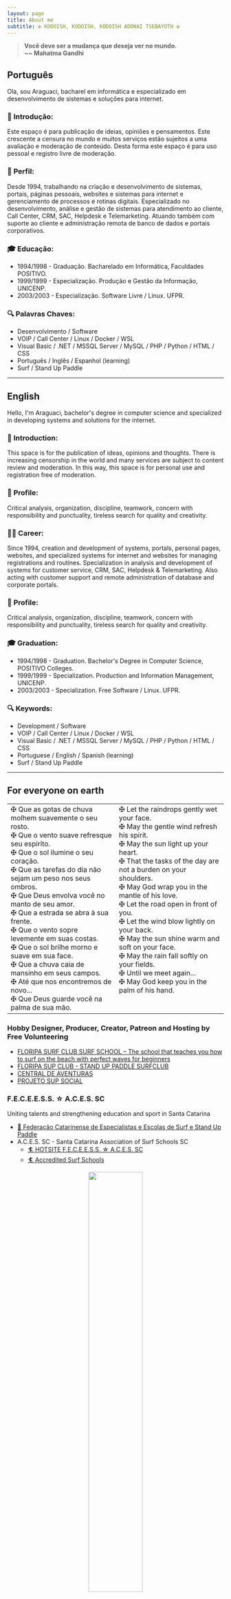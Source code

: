 ```yaml
---
layout: page
title: About me
subtitle: ✠ KODOISH, KODOISH, KODOISH ADONAI TSEBAYOTH ✠
---
```


> **Você deve ser a mudança que deseja ver no mundo.**  
> **~~ Mahatma Gandhi**

## Português

Ola, sou Araguaci, bacharel em informática e especializado em desenvolvimento de sistemas e soluções para internet.

### 📝 **Introdução:**

Este espaço é para publicação de ideias, opiniões e pensamentos. Este crescente a censura no mundo e muitos serviços estão sujeitos a uma avaliação e moderação de conteúdo. Desta forma este espaço é para uso pessoal e registro livre de moderação.

### 🔰 **Perfil:**

Desde 1994, trabalhando na criação e desenvolvimento de sistemas, portais, páginas pessoais, websites e sistemas para internet e gerenciamento de processos e rotinas digitais. Especializado no desenvolvimento, análise e gestão de sistemas para atendimento ao cliente, Call Center, CRM, SAC, Helpdesk e Telemarketing. Atuando também com suporte ao cliente e administração remota de banco de dados e portais corporativos.

### 🎓 **Educação:**

- 1994/1998 - Graduação. Bacharelado em Informática, Faculdades POSITIVO.
- 1999/1999 - Especialização. Produção e Gestão da Informação, UNICENP.
- 2003/2003 - Especialização. Software Livre / Linux. UFPR.
 
### 🔍 **Palavras Chaves:**

- Desenvolvimento / Software 
- VOIP / Call Center / Linux / Docker / WSL
- Visual Basic / .NET / MSSQL Server / MySQL / PHP / Python / HTML / CSS 
- Português / Inglês / Espanhol (learning)
- Surf / Stand Up Paddle 
 

---

## English 

Hello, I'm Araguaci, bachelor's degree in computer science and specialized in developing systems and solutions for the internet.

### 📝 **Introduction:**

This space is for the publication of ideas, opinions and thoughts. There is increasing censorship in the world and many services are subject to content review and moderation. In this way, this space is for personal use and registration free of moderation.

### 🔰 **Profile:**

Critical analysis, organization, discipline, teamwork, concern with responsibility and punctuality, tireless search for quality and creativity.


### 👨‍🎓 **Career:**

Since 1994, creation and development of systems, portals, personal pages, websites, and specialized systems for internet and websites for managing registrations and routines. Specialization in analysis and development of systems for customer service, CRM, SAC, Helpdesk & Telemarketing. Also acting with customer support and remote administration of database and corporate portals.

### 🔰 **Profile:**

Critical analysis, organization, discipline, teamwork, concern with responsibility and punctuality, tireless search for quality and creativity.


### 🎓 **Graduation:**

- 1994/1998 - Graduation. Bachelor's Degree in Computer Science, POSITIVO Colleges.
- 1999/1999 - Specialization. Production and Information Management, UNICENP.
- 2003/2003 - Specialization. Free Software / Linux. UFPR.

### 🔍 **Keywords:**

- Development / Software 
- VOIP / Call Center / Linux / Docker / WSL
- Visual Basic / .NET / MSSQL Server / MySQL / PHP / Python / HTML / CSS 
- Portuguese / English / Spanish (learning)
- Surf / Stand Up Paddle 

--- 

## For everyone on earth

<table style="overflow: hidden; border: none;"><tr><td valign="top" width="50%">
✠ Que as gotas de chuva molhem suavemente o seu rosto.<br/>
✠ Que o vento suave refresque seu espírito.<br/>
✠ Que o sol ilumine o seu coração.<br/>
✠ Que as tarefas do dia não sejam um peso nos seus ombros.<br/>
✠ Que Deus envolva você no manto de seu amor.<br/>
✠ Que a estrada se abra à sua frente.<br/>
✠ Que o vento sopre levemente em suas costas.<br/>
✠ Que o sol brilhe morno e suave em sua face.<br/>
✠ Que a chuva caia de mansinho em seus campos.<br/>
✠ Até que nos encontremos de novo...<br/>
✠ Que Deus guarde você na palma de sua mão.
</td><td valign="top" width="50%">
✠ Let the raindrops gently wet your face.<br/>
✠ May the gentle wind refresh his spirit.<br/>
✠ May the sun light up your heart.<br/>
✠ That the tasks of the day are not a burden on your shoulders.<br/>
✠ May God wrap you in the mantle of his love.<br/>
✠ Let the road open in front of you.<br/>
✠ Let the wind blow lightly on your back.<br/>
✠ May the sun shine warm and soft on your face.<br/>
✠ May the rain fall softly on your fields.<br/>
✠ Until we meet again...<br/>
✠ May God keep you in the palm of his hand.
</td></tr></table>


### Hobby Designer, Producer, Creator, Patreon and Hosting by Free Volunteering

  - [FLORIPA SURF CLUB SURF SCHOOL – The school that teaches you how to surf on the beach with perfect waves for beginners](http://floripasurfclub.com.br/)
  - [FLORIPA SUP CLUB - STAND UP PADDLE SURFCLUB](http://www.floripasupclub.com.br/)
  - [CENTRAL DE AVENTURAS](http://centraldeaventuras.com.br/)
  - [PROJETO SUP SOCIAL](https://supsocial.vercel.app/)

### F.E.C.E.E.S.S. ☆ A.C.E.S. SC
  
  Uniting talents and strengthening education and sport in Santa Catarina

  - [🌊 Federação Catarinense de Especialistas e Escolas de Surf e Stand Up Paddle](https://escolasdesurf.org.br/)
  - A.C.E.S. SC - Santa Catarina Association of Surf Schools SC
    - [🏄 HOTSITE F.E.C.E.E.S.S. ☆ A.C.E.S. SC](http://feceess.escolasdesurf.org.br/)
    - [🏄 Accredited Surf Schools](http://feceess.escolasdesurf.org.br/escolas/)

<p align="center">
  <img height="50%" width="auto" src ="https://github-readme-stats.vercel.app/api?username=araguaci&show_icons=true&count_private=true&theme=blue&hide_border=true&hide=issues,contribs&bg_color=FFFFFF00">
  <img height="50%" width="auto" src ="https://github-readme-stats.vercel.app/api/top-langs/?username=araguaci&layout=compact&hide_border=true&theme=blue&bg_color=FFFFFF00&langs_count=6&hide=jupyter%20notebook,tex,css,php">
  <img src ="https://github-readme-streak-stats.herokuapp.com?user=araguaci&theme=blue&hide_border=true&background=FFFFFF00">
</p>
<p align="center">
  <a href="https://www.buymeacoffee.com/araguaci"> <img align="center" src="https://cdn.buymeacoffee.com/buttons/v2/default-blue.png" height="50" width="210" alt="araguaci" /></a>
</p>

--- 

## Links

[![Website](https://img.shields.io/endpoint?color=RGBA%2839%2C%20119%2C%20119%2C%201%29&label=artesdosul&url=https%3A%2F%2Fwww.artesdosul.com%2Fapi.php%3Fcallback%3Dweb)](https://www.artesdosul.com)
[![X Org](https://img.shields.io/badge/X_Org-%40artesdosul-1d9bf0.svg)](https://x.com/artesdosul)
[![X User](https://img.shields.io/badge/X_User-%40araguaci-1d9bf0.svg)](https://x.com/araguaci)
[![LinkedIn](https://img.shields.io/badge/LinkedIn-Araguaci-0077b5.svg)](https://www.linkedin.com/in/araguaci)
[![stop-war-for-ever](https://img.shields.io/endpoint?color=purple&label=STOP&url=https%3A%2F%2Fwww.artesdosul.com%2Fapi.php%3Fcallback%3Dstop)](https://stop-war-for-ever.vercel.app)
[![Patron](https://badgen.net/badge/icon/patreon?icon=patreon&color=orange)](https://patreon.com/artesdosul) 
[![Buy me a coffee](https://badgen.net/badge/icon/buymeacoffee?icon=buymeacoffee&color=yellow)](https://buymeacoffee.com/araguaci)  

## 🌐 **Online Presence:**

* [Website](https://www.artesdosul.com)
* [GitHub](https://github.com/araguaci)
* [Instagram](https://www.instagram.com/araguaci.andrade/)

## 📧 **Contact:**

* Email: [araguaci@gmail.com](mailto:araguaci@gmail.com)